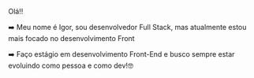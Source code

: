Olá!!

➡️ Meu nome é Igor, sou desenvolvedor Full Stack, mas atualmente estou mais focado no desenvolvimento Front

➡️ Faço estágio em desenvolvimento Front-End e busco sempre estar evoluindo como pessoa e como dev!🤓
